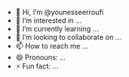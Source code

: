- 👋 Hi, I’m @younesseerroufi
- 👀 I’m interested in ...
- 🌱 I’m currently learning ...
- 💞️ I’m looking to collaborate on ...
- 📫 How to reach me ...
- 😄 Pronouns: ...
- ⚡ Fun fact: ...

<!---
younesseerroufi/younesseerroufi is a ✨ special ✨ repository because its `README.md` (this file) appears on your GitHub profile.
You can click the Preview link to take a look at your changes.
--->
